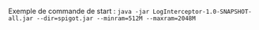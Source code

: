 Exemple de commande de start : 
`java -jar LogInterceptor-1.0-SNAPSHOT-all.jar --dir=spigot.jar --minram=512M --maxram=2048M`
